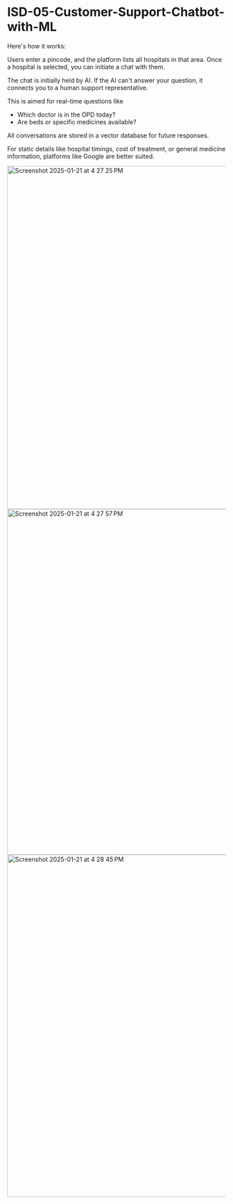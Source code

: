 # ISD-05-Customer-Support-Chatbot-with-ML

Here's how it works:

Users enter a pincode, and the platform lists all hospitals in that area. Once a hospital is selected, you can initiate a chat with them.

The chat is initially held by AI. If the AI can't answer your question, it connects you to a human support representative.

This is aimed for real-time questions like

- Which doctor is in the OPD today?
- Are beds or specific medicines available?

All conversations are stored in a vector database for future responses.

For static details like hospital timings, cost of treatment, or general medicine information, platforms like Google are better suited.

<img width="791" alt="Screenshot 2025-01-21 at 4 27 25 PM" src="https://github.com/user-attachments/assets/886d2f54-5292-407f-bd10-a4d448d3a314" />


<img width="797" alt="Screenshot 2025-01-21 at 4 27 57 PM" src="https://github.com/user-attachments/assets/4097690e-926f-49c9-b14c-9e70fa487946" />


<img width="789" alt="Screenshot 2025-01-21 at 4 28 45 PM" src="https://github.com/user-attachments/assets/66f1abd5-e1f4-4bc8-a329-9c20852368b9" />


